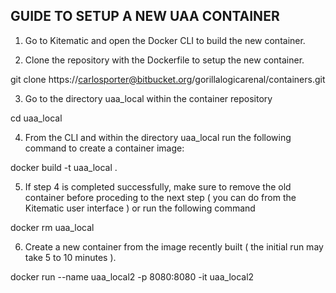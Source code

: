 GUIDE TO SETUP A NEW UAA CONTAINER
----------------------------------


1. Go to Kitematic and open the Docker CLI to build the new container.


2. Clone the repository with the Dockerfile to setup the new container.

git clone https://carlosporter@bitbucket.org/gorillalogicarenal/containers.git


3. Go to the directory uaa_local within the container repository

cd uaa_local

4. From the CLI and within the directory uaa_local run the following command to create a container image:

docker build -t uaa_local .


5. If step 4 is completed successfully, make sure to remove the old container before proceding to the next step
   ( you can do from the Kitematic user interface ) or run the following command
   
docker rm uaa_local


6. Create a new container from the image recently built ( the initial run may take 5 to 10 minutes ).

docker run --name uaa_local2 -p 8080:8080 -it uaa_local2

